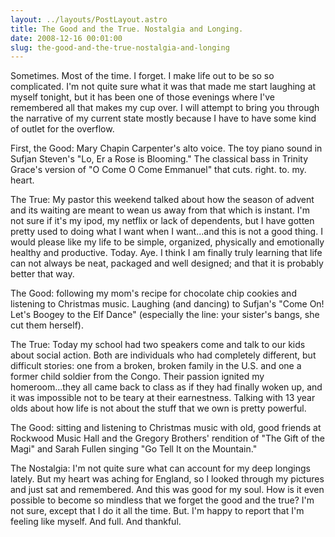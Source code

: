 ```yaml
---
layout: ../layouts/PostLayout.astro
title: The Good and the True. Nostalgia and Longing.
date: 2008-12-16 00:01:00
slug: the-good-and-the-true-nostalgia-and-longing
---
```


Sometimes. Most of the time. I forget. I make life out to be so so complicated. I'm not quite sure what it was that made me start laughing at myself tonight, but it has been one of those evenings where I've remembered all that makes my cup over. I will attempt to bring you through the narrative of my current state mostly because I have to have some kind of outlet for the overflow.  
  
First, the Good: Mary Chapin Carpenter's alto voice. The toy piano sound in Sufjan Steven's "Lo, Er a Rose is Blooming." The classical bass in Trinity Grace's version of "O Come O Come Emmanuel" that cuts. right. to. my. heart.  
  
The True: My pastor this weekend talked about how the season of advent and its waiting are meant to wean us away from that which is instant. I'm not sure if it's my ipod, my netflix or lack of dependents, but I have gotten pretty used to doing what I want when I want...and this is not a good thing. I would please like my life to be simple, organized, physically and emotionally healthy and productive. Today. Aye. I think I am finally truly learning that life can not always be neat, packaged and well designed; and that it is probably better that way.  
  
The Good: following my mom's recipe for chocolate chip cookies and listening to Christmas music. Laughing (and dancing) to Sufjan's "Come On! Let's Boogey to the Elf Dance" (especially the line: your sister's bangs, she cut them herself).  
  
The True: Today my school had two speakers come and talk to our kids about social action. Both are individuals who had completely different, but difficult stories: one from a broken, broken family in the U.S. and one a former child soldier from the Congo. Their passion ignited my homeroom...they all came back to class as if they had finally woken up, and it was impossible not to be teary at their earnestness. Talking with 13 year olds about how life is not about the stuff that we own is pretty powerful.  
  
The Good: sitting and listening to Christmas music with old, good friends at Rockwood Music Hall and the Gregory Brothers' rendition of "The Gift of the Magi" and Sarah Fullen singing "Go Tell It on the Mountain."  
  
The Nostalgia: I'm not quite sure what can account for my deep longings lately. But my heart was aching for England, so I looked through my pictures and just sat and remembered. And this was good for my soul. How is it even possible to become so mindless that we forget the good and the true? I'm not sure, except that I do it all the time. But. I'm happy to report that I'm feeling like myself. And full. And thankful.